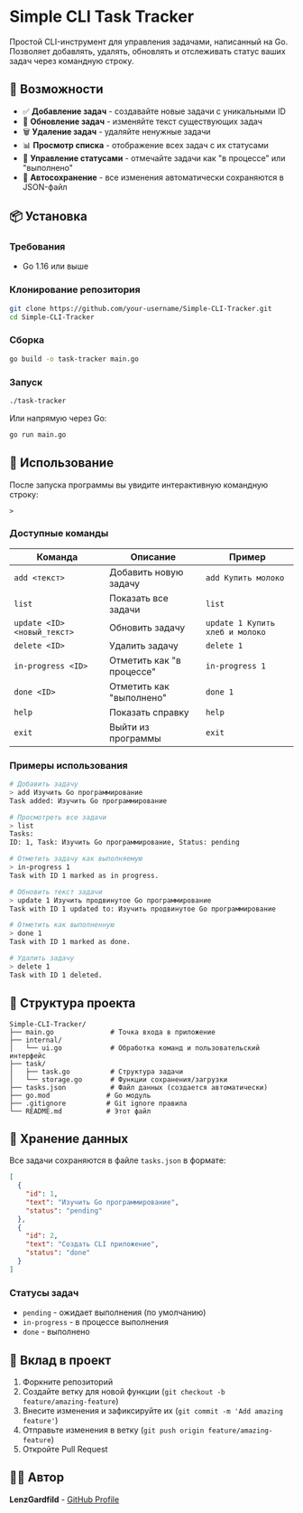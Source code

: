 # Simple CLI Task Tracker

Простой CLI-инструмент для управления задачами, написанный на Go. Позволяет добавлять, удалять, обновлять и отслеживать статус ваших задач через командную строку.

## 🚀 Возможности

- ✅ **Добавление задач** - создавайте новые задачи с уникальными ID
- 📝 **Обновление задач** - изменяйте текст существующих задач
- 🗑️ **Удаление задач** - удаляйте ненужные задачи
- 📊 **Просмотр списка** - отображение всех задач с их статусами
- 🔄 **Управление статусами** - отмечайте задачи как "в процессе" или "выполнено"
- 💾 **Автосохранение** - все изменения автоматически сохраняются в JSON-файл

## 📦 Установка

### Требования
- Go 1.16 или выше

### Клонирование репозитория
```bash
git clone https://github.com/your-username/Simple-CLI-Tracker.git
cd Simple-CLI-Tracker
```

### Сборка
```bash
go build -o task-tracker main.go
```

### Запуск
```bash
./task-tracker
```

Или напрямую через Go:
```bash
go run main.go
```

## 🎯 Использование

После запуска программы вы увидите интерактивную командную строку:

```
> 
```

### Доступные команды

| Команда | Описание | Пример |
|---------|----------|--------|
| `add <текст>` | Добавить новую задачу | `add Купить молоко` |
| `list` | Показать все задачи | `list` |
| `update <ID> <новый_текст>` | Обновить задачу | `update 1 Купить хлеб и молоко` |
| `delete <ID>` | Удалить задачу | `delete 1` |
| `in-progress <ID>` | Отметить как "в процессе" | `in-progress 1` |
| `done <ID>` | Отметить как "выполнено" | `done 1` |
| `help` | Показать справку | `help` |
| `exit` | Выйти из программы | `exit` |

### Примеры использования

```bash
# Добавить задачу
> add Изучить Go программирование
Task added: Изучить Go программирование

# Просмотреть все задачи
> list
Tasks:
ID: 1, Task: Изучить Go программирование, Status: pending

# Отметить задачу как выполняемую
> in-progress 1
Task with ID 1 marked as in progress.

# Обновить текст задачи
> update 1 Изучить продвинутое Go программирование
Task with ID 1 updated to: Изучить продвинутое Go программирование

# Отметить как выполненную
> done 1
Task with ID 1 marked as done.

# Удалить задачу
> delete 1
Task with ID 1 deleted.
```

## 📁 Структура проекта

```
Simple-CLI-Tracker/
├── main.go              # Точка входа в приложение
├── internal/
│   └── ui.go            # Обработка команд и пользовательский интерфейс
├── task/
│   ├── task.go          # Структура задачи
│   └── storage.go       # Функции сохранения/загрузки
├── tasks.json           # Файл данных (создается автоматически)
├── go.mod              # Go модуль
├── .gitignore          # Git ignore правила
└── README.md           # Этот файл
```

## 💾 Хранение данных

Все задачи сохраняются в файле `tasks.json` в формате:

```json
[
  {
    "id": 1,
    "text": "Изучить Go программирование",
    "status": "pending"
  },
  {
    "id": 2,
    "text": "Создать CLI приложение",
    "status": "done"
  }
]
```

### Статусы задач
- `pending` - ожидает выполнения (по умолчанию)
- `in-progress` - в процессе выполнения
- `done` - выполнено


## 🤝 Вклад в проект

1. Форкните репозиторий
2. Создайте ветку для новой функции (`git checkout -b feature/amazing-feature`)
3. Внесите изменения и зафиксируйте их (`git commit -m 'Add amazing feature'`)
4. Отправьте изменения в ветку (`git push origin feature/amazing-feature`)
5. Откройте Pull Request


## 👨‍💻 Автор

**LenzGardfild** - [GitHub Profile](https://github.com/LenzGardfild)